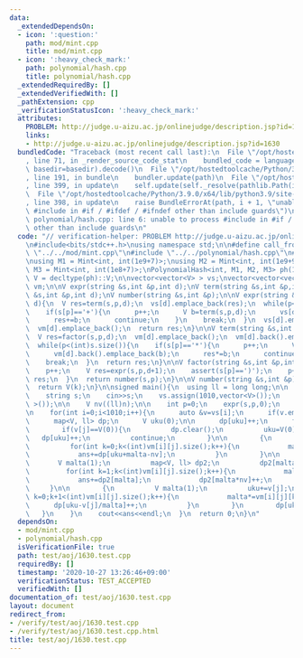 ```yaml
---
data:
  _extendedDependsOn:
  - icon: ':question:'
    path: mod/mint.cpp
    title: mod/mint.cpp
  - icon: ':heavy_check_mark:'
    path: polynomial/hash.cpp
    title: polynomial/hash.cpp
  _extendedRequiredBy: []
  _extendedVerifiedWith: []
  _pathExtension: cpp
  _verificationStatusIcon: ':heavy_check_mark:'
  attributes:
    PROBLEM: http://judge.u-aizu.ac.jp/onlinejudge/description.jsp?id=1630
    links:
    - http://judge.u-aizu.ac.jp/onlinejudge/description.jsp?id=1630
  bundledCode: "Traceback (most recent call last):\n  File \"/opt/hostedtoolcache/Python/3.9.0/x64/lib/python3.9/site-packages/onlinejudge_verify/documentation/build.py\"\
    , line 71, in _render_source_code_stat\n    bundled_code = language.bundle(stat.path,\
    \ basedir=basedir).decode()\n  File \"/opt/hostedtoolcache/Python/3.9.0/x64/lib/python3.9/site-packages/onlinejudge_verify/languages/cplusplus.py\"\
    , line 191, in bundle\n    bundler.update(path)\n  File \"/opt/hostedtoolcache/Python/3.9.0/x64/lib/python3.9/site-packages/onlinejudge_verify/languages/cplusplus_bundle.py\"\
    , line 399, in update\n    self.update(self._resolve(pathlib.Path(included), included_from=path))\n\
    \  File \"/opt/hostedtoolcache/Python/3.9.0/x64/lib/python3.9/site-packages/onlinejudge_verify/languages/cplusplus_bundle.py\"\
    , line 398, in update\n    raise BundleErrorAt(path, i + 1, \"unable to process\
    \ #include in #if / #ifdef / #ifndef other than include guards\")\nonlinejudge_verify.languages.cplusplus_bundle.BundleErrorAt:\
    \ polynomial/hash.cpp: line 6: unable to process #include in #if / #ifdef / #ifndef\
    \ other than include guards\n"
  code: "// verification-helper: PROBLEM http://judge.u-aizu.ac.jp/onlinejudge/description.jsp?id=1630\n\
    \n#include<bits/stdc++.h>\nusing namespace std;\n\n#define call_from_test\n#include\
    \ \"../../mod/mint.cpp\"\n#include \"../../polynomial/hash.cpp\"\n#undef call_from_test\n\
    \nusing M1 = Mint<int, int(1e9+7)>;\nusing M2 = Mint<int, int(1e9+9)>;\nusing\
    \ M3 = Mint<int, int(1e8+7)>;\nPolynomialHash<int, M1, M2, M3> ph(100);\nusing\
    \ V = decltype(ph)::V;\n\nvector<vector<V> > vs;\nvector<vector<vector<V> > >\
    \ vm;\n\nV expr(string &s,int &p,int d);\nV term(string &s,int &p,int d);\nV factor(string\
    \ &s,int &p,int d);\nV number(string &s,int &p);\n\nV expr(string &s,int &p,int\
    \ d){\n  V res=term(s,p,d);\n  vs[d].emplace_back(res);\n  while(p<(int)s.size()){\n\
    \    if(s[p]=='+'){\n      p++;\n      V b=term(s,p,d);\n      vs[d].emplace_back(b);\n\
    \      res+=b;\n      continue;\n    }\n    break;\n  }\n  vs[d].emplace_back(0);\n\
    \  vm[d].emplace_back();\n  return res;\n}\n\nV term(string &s,int &p,int d){\n\
    \  V res=factor(s,p,d);\n  vm[d].emplace_back();\n  vm[d].back().emplace_back(res);\n\
    \  while(p<(int)s.size()){\n    if(s[p]=='*'){\n      p++;\n      V b=factor(s,p,d);\n\
    \      vm[d].back().emplace_back(b);\n      res*=b;\n      continue;\n    }\n\
    \    break;\n  }\n  return res;\n}\n\nV factor(string &s,int &p,int d){\n  if(s[p]=='('){\n\
    \    p++;\n    V res=expr(s,p,d+1);\n    assert(s[p]==')');\n    p++;\n    return\
    \ res;\n  }\n  return number(s,p);\n}\n\nV number(string &s,int &p){\n  int k=s[p++]-'0';\n\
    \  return V(k);\n}\n\nsigned main(){\n  using ll = long long;\n\n  int n;\n  while(cin>>n,n){\n\
    \    string s;\n    cin>>s;\n    vs.assign(1010,vector<V>());\n    vm.assign(1010,vector<vector<V>\
    \ >());\n\n    V nv((ll)n);\n\n    int p=0;\n    expr(s,p,0);\n    ll ans=0;\n\
    \n    for(int i=0;i<1010;i++){\n      auto &v=vs[i];\n      if(v.empty()) continue;\n\
    \      map<V, ll> dp;\n      V uku(0);\n\n      dp[uku]++;\n      for(int j=0;j<(int)v.size();j++){\n\
    \        if(v[j]==V(0)){\n          dp.clear();\n          uku=V(0);\n       \
    \   dp[uku]++;\n          continue;\n        }\n\n        {\n          V malta(1);\n\
    \          for(int k=0;k<(int)vm[i][j].size();k++){\n            malta*=vm[i][j][k];\n\
    \            ans+=dp[uku+malta-nv];\n          }\n        }\n\n        {\n   \
    \       V malta(1);\n          map<V, ll> dp2;\n          dp2[malta*nv]++;\n \
    \         for(int k=1;k<(int)vm[i][j].size();k++){\n            malta*=vm[i][j][k];\n\
    \            ans+=dp2[malta];\n            dp2[malta*nv]++;\n          }\n   \
    \     }\n\n        {\n          V malta(1);\n          uku+=v[j];\n          for(int\
    \ k=0;k+1<(int)vm[i][j].size();k++){\n            malta*=vm[i][j][k];\n      \
    \      dp[uku-v[j]/malta]++;\n          }\n        }\n        dp[uku]++;\n   \
    \   }\n    }\n    cout<<ans<<endl;\n  }\n  return 0;\n}\n"
  dependsOn:
  - mod/mint.cpp
  - polynomial/hash.cpp
  isVerificationFile: true
  path: test/aoj/1630.test.cpp
  requiredBy: []
  timestamp: '2020-10-27 13:26:46+09:00'
  verificationStatus: TEST_ACCEPTED
  verifiedWith: []
documentation_of: test/aoj/1630.test.cpp
layout: document
redirect_from:
- /verify/test/aoj/1630.test.cpp
- /verify/test/aoj/1630.test.cpp.html
title: test/aoj/1630.test.cpp
---
```

